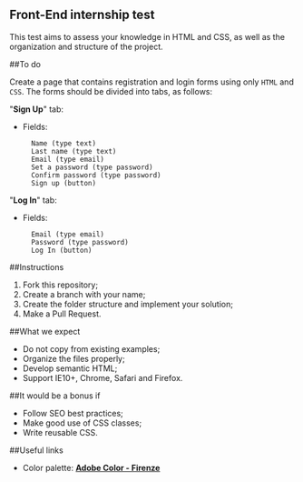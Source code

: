 Front-End internship test
---

This test aims to assess your knowledge in HTML and CSS, as well as the organization and structure of the project.

##To do

Create a page that contains registration and login forms using only `HTML` and` CSS`. The forms should be divided into tabs, as follows:

"**Sign Up**" tab:

* Fields:

		Name (type text)
		Last name (type text)
		Email (type email)
		Set a password (type password)
		Confirm password (type password)
		Sign up (button)
	
"**Log In**" tab:

* Fields:

		Email (type email)
		Password (type password)
		Log In (button)


##Instructions

1. Fork this repository;
2. Create a branch with your name;
3. Create the folder structure and implement your solution;
4. Make a Pull Request.


##What we expect

* Do not copy from existing examples;
* Organize the files properly;
* Develop semantic HTML;
* Support IE10+, Chrome, Safari and Firefox.

##It would be a bonus if

* Follow SEO best practices;
* Make good use of CSS classes;
* Write reusable CSS.

##Useful links

* Color palette: [**Adobe Color - Firenze**](https://color.adobe.com/pt/Firenze-color-theme-24198/ 'Adobe Color - Firenze')

